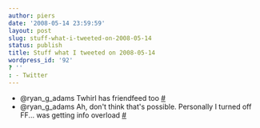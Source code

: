 ```yaml
---
author: piers
date: '2008-05-14 23:59:59'
layout: post
slug: stuff-what-i-tweeted-on-2008-05-14
status: publish
title: Stuff what I tweeted on 2008-05-14
wordpress_id: '92'
? ''
: - Twitter
---
```


  * @ryan_g_adams Twhirl has friendfeed too [#](http://twitter.com/pierskarsenbarg/statuses/811052161)
  * @ryan_g_adams Ah, don't think that's possible. Personally I turned off FF... was getting info overload [#](http://twitter.com/pierskarsenbarg/statuses/811056820)

